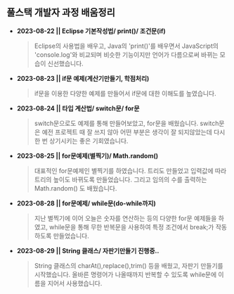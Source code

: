 ## 풀스택 개발자 과정 배움정리

- **2023-08-22 || Eclipse 기본작성법/ print()/ 조건문(if)**
	> Eclipse의 사용법을 배우고, Java의 'print()'를 배우면서 JavaScript의 'console.log'와 비교되며 비슷한 기능이지만 언어가 다름으로써 바뀌는 모습이 신선했습니다.
- **2023-08-23 || if문 예제(계산기만들기, 학점처리)**
	> if문을 이용한 다양한 예제를 만들어서 if문에 대한 이해도를 높였습니다.
- **2023-08-24 || 타입 계산법/ switch문/ for문**
	> switch문으로도 예제를 통해 만들어보았고, for문을 배웠습니다. switch문은 예전 프로젝트 때 잘 쓰지 않아 어떤 부분은 생각이 잘 되지않았는데 다시 한 번 상기시키는 좋은 기회였습니다.
- **2023-08-25 || for문예제(별찍기)/ Math.random()**
	> 대표적인 for문예제인 별찍기를 하였습니다. 트리도 만들었고 입력값에 따라 트리의 높이도 바뀌도록 만들었습니다. 그리고 임의의 수를 출력하는 Math.random() 도 배웠습니다.
- **2023-08-28 || for문예제/ while문(do-while까지)**
	> 지난 별찍기에 이어 오늘은 숫자를 연산하는 등의 다양한 for문 예제들을 하였고, while문을 통해 무한 반복문을 사용하여 특정 조건에서 break;가 작동하도록 만들었습니다.
- **2023-08-29 || String 클래스/ 자판기만들기 진행중..**
	> String 클래스의 charAt(),replace(),trim() 등을 배웠고, 자판기 만들기를 시작했습니다. 올바른 명령어가 나올때까지 반복할 수 있도록 while문에 이름을 지어서 사용했습니다.
